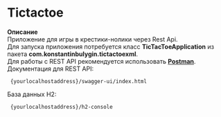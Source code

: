 # Tictactoe

**Описание**    
Приложение для игры в крестики-нолики через Rest Api.    
Для запуска приложения потребуется класс **TicTacToeApplication** из пакета **com.konstantinbulygin.tictactoexml**.    
Для работы с REST API рекомендуется использовать [**Postman**](https://www.postman.com/).    
Документация для REST API:
~~~
 {yourlocalhostaddress}/swagger-ui/index.html
~~~
База данных H2:
~~~
 {yourlocalhostaddress}/h2-console
~~~
